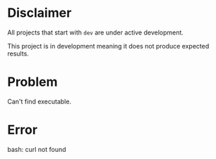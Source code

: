 # Disclaimer
All projects that start with `dev`
are under active development.

This project is in development meaning
it does not produce expected results.

# Problem
Can't find executable.

# Error
bash: curl not found
